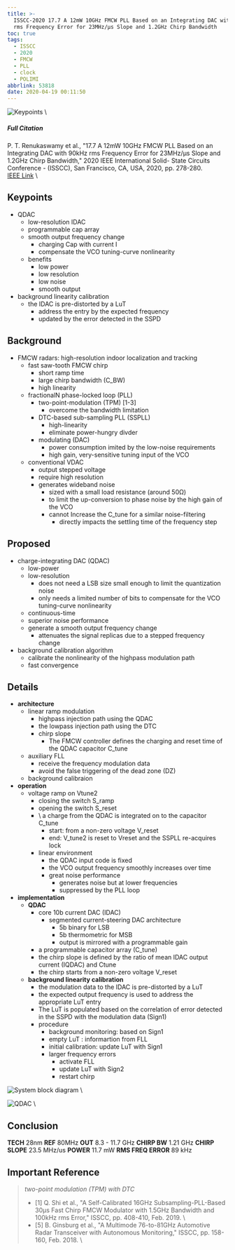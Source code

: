 ```yaml
---
title: >-
  ISSCC-2020 17.7 A 12mW 10GHz FMCW PLL Based on an Integrating DAC with 90kHz
  rms Frequency Error for 23MHz/μs Slope and 1.2GHz Chirp Bandwidth
toc: true
tags:
  - ISSCC
  - 2020
  - FMCW
  - PLL
  - clock
  - POLIMI
abbrlink: 53818
date: 2020-04-19 00:11:50
---
```


![Keypoints](https://img.mubu.com/document_image/980ff1af-57e1-41a1-b69f-caeaeb0011fa-216525.jpg) \

##### Full Citation

P. T. Renukaswamy et al., "17.7 A 12mW 10GHz FMCW PLL Based on an Integrating DAC with 90kHz rms Frequency Error for 23MHz/µs Slope and 1.2GHz Chirp Bandwidth," 2020 IEEE International Solid- State Circuits Conference - (ISSCC), San Francisco, CA, USA, 2020, pp. 278-280. \
[IEEE Link](https://ieeexplore.ieee.org/document/9063080) \

## Keypoints

- QDAC
  - low-resolution IDAC
  - programmable cap array
  - smooth output frequency change
    - charging Cap with current I
    - compensate the VCO tuning-curve nonlinearity
  - benefits
    - low power
    - low resolution
    - low noise
    - smooth output
- background linearity calibration
  - the IDAC is pre-distorted by a LuT
    - address the entry by the expected frequency
    - updated by the error detected in the SSPD

## Background

- FMCW radars: high-resolution indoor localization and tracking
  - fast saw-tooth FMCW chirp
    - short ramp time
    - large chirp bandwidth (C_BW)
    - high linearity
  - fractionalN phase-locked loop (PLL)
    - two-point-modulation (TPM) [1-3]
      - overcome the bandwidth limitation
    - DTC-based sub-sampling PLL (SSPLL)
      - high-linearity
      - eliminate power-hungry divder
    - modulating (DAC)
      - power consumption imited by the low-noise requirements
      - high gain, very-sensitive tuning input of the VCO
  - conventional VDAC
    - output stepped voltage
    - require high resolution
    - generates wideband noise
      - sized with a small load resistance (around 50Ω)
      - to limit the up-conversion to phase noise by the high gain of the VCO
      - cannot Increase the C_tune for a similar noise-filtering
        - directly impacts the settling time of the frequency step

## Proposed

- charge-integrating DAC (QDAC)
  - low-power
  - low-resolution
    - does not need a LSB size small enough to limit the quantization noise
    - only needs a limited number of bits to compensate for the VCO tuning-curve nonlinearity
  - continuous-time
  - superior noise performance
  - generate a smooth output frequency change
    - attenuates the signal replicas due to a stepped frequency change
- background calibration algorithm
  - calibrate the nonlinearity of the highpass modulation path
  - fast convergence

## Details

- **architecture**
  - linear ramp modulation
    - highpass injection path using the QDAC
    - the lowpass injection path using the DTC
    - chirp slope
      - The FMCW controller defines the charging and reset time of the QDAC capacitor C_tune
  - auxiliary FLL
    - receive the frequency modulation data
    - avoid the false triggering of the dead zone (DZ)
  - background calibraion
- **operation**
  - voltage ramp on Vtune2
    - closing the switch S_ramp
    - opening the switch S_reset
    - \ a charge from the QDAC is integrated on to the capacitor C_tune
      - start: from a non-zero voltage V_reset
      - end: V_tune2 is reset to Vreset and the SSPLL re-acquires lock
    - linear environment
      - the QDAC input code is fixed
      - the VCO output frequency smoothly increases over time
      - great noise performance
        - generates noise but at lower frequencies
        - suppressed by the PLL loop
- **implementation**
  - **QDAC**
    - core 10b current DAC (IDAC)
      - segmented current-steering DAC architecture
        - 5b binary for LSB
        - 5b thermometric for MSB
        - output is mirrored with a programmable gain
    - a programmable capacitor array (C_tune)
    - the chirp slope is defined by the ratio of mean IDAC output current (IQDAC) and Ctune
    - the chirp starts from a non-zero voltage V_reset
  - **background linearity calibration**
    - the modulation data to the IDAC is pre-distorted by a LuT
    - the expected output frequency is used to address the appropriate LuT entry
    - The LuT is populated based on the correlation of error detected in the SSPD with the modulation data (Sign1)
    - procedure
      - background monitoring: based on Sign1
      - empty LuT : informartion from FLL
      - initial calibration: update LuT with Sign1
      - larger frequency errors
        - activate FLL
        - update LuT with Sign2
        - restart chirp


![System block diagram](https://img.mubu.com/document_image/5f70f797-6c19-49e8-b3af-c523314ae4bf-216525.jpg) \

![QDAC](https://img.mubu.com/document_image/5f65ff8f-a806-4fbb-bd8c-70dbd2c8476e-216525.jpg) \

## Conclusion

**TECH** 28nm
**REF** 80MHz
**OUT** 8.3 - 11.7 GHz
**CHIRP BW** 1.21 GHz
**CHIRP SLOPE** 23.5 MHz/us
**POWER** 11.7 mW
**RMS FREQ ERROR** 89 kHz

## Important Reference
>
> *two-point modulation (TPM) with DTC*
>
> - [1] Q. Shi et al., "A Self-Calibrated 16GHz Subsampling-PLL-Based 30μs Fast Chirp FMCW Modulator with 1.5GHz Bandwidth and 100kHz rms Error," ISSCC, pp. 408-410, Feb. 2019. \
> - [5] B. Ginsburg et al., "A Multimode 76-to-81GHz Automotive Radar Transceiver with Autonomous Monitoring," ISSCC, pp. 158-160, Feb. 2018. \
